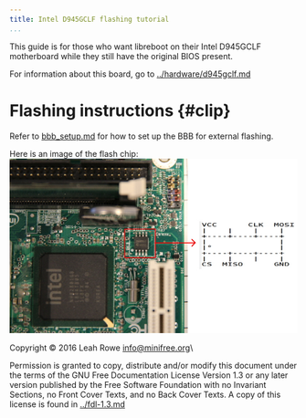 ```yaml
---
title: Intel D945GCLF flashing tutorial 
...
```


This guide is for those who want libreboot on their Intel D945GCLF
motherboard while they still have the original BIOS present.

For information about this board, go to
[../hardware/d945gclf.md](../hardware/d945gclf.md)

Flashing instructions {#clip}
=====================

Refer to [bbb\_setup.md](bbb_setup.md) for how to set up the BBB for
external flashing.

Here is an image of the flash chip:\
![](../images/d945gclf/d945gclf_spi.jpg)

Copyright © 2016 Leah Rowe <info@minifree.org>\

Permission is granted to copy, distribute and/or modify this document
under the terms of the GNU Free Documentation License Version 1.3 or any later
version published by the Free Software Foundation
with no Invariant Sections, no Front Cover Texts, and no Back Cover Texts.
A copy of this license is found in [../fdl-1.3.md](../fdl-1.3.md)
